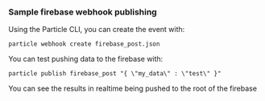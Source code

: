 ### Sample firebase webhook publishing

Using the Particle CLI, you can create the event with:

    particle webhook create firebase_post.json

You can test pushing data to the firebase with:

    particle publish firebase_post "{ \"my_data\" : \"test\" }"

You can see the results in realtime being pushed to the root of the firebase
